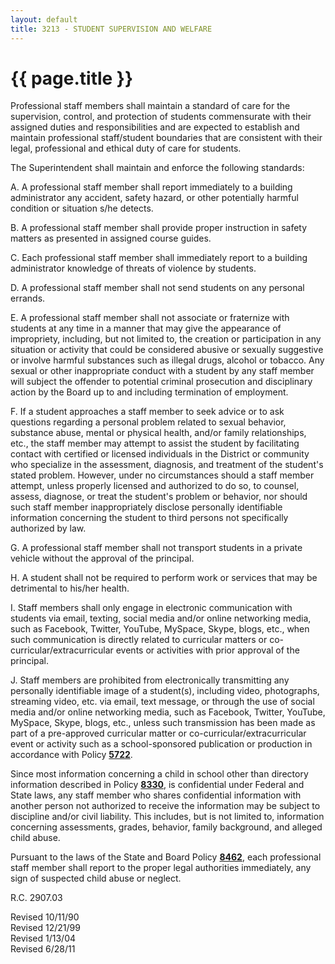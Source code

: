 ```yaml
---
layout: default
title: 3213 - STUDENT SUPERVISION AND WELFARE
---
```


{{ page.title }}
================

Professional staff members shall maintain a standard of care for the
supervision, control, and protection of students commensurate with their
assigned duties and responsibilities and are expected to establish and
maintain professional staff/student boundaries that are consistent with
their legal, professional and ethical duty of care for students.

The Superintendent shall maintain and enforce the following standards:

A. A professional staff member shall report immediately to a building
administrator any accident, safety hazard, or other potentially harmful
condition or situation s/he detects.

B. A professional staff member shall provide proper instruction in
safety matters as presented in assigned course guides.

C. Each professional staff member shall immediately report to a building
administrator knowledge of threats of violence by students.

D. A professional staff member shall not send students on any personal
errands.

E. A professional staff member shall not associate or fraternize with
students at any time in a manner that may give the appearance of
impropriety, including, but not limited to, the creation or
participation in any situation or activity that could be considered
abusive or sexually suggestive or involve harmful substances such as
illegal drugs, alcohol or tobacco. Any sexual or other inappropriate
conduct with a student by any staff member will subject the offender to
potential criminal prosecution and disciplinary action by the Board up
to and including termination of employment.

F. If a student approaches a staff member to seek advice or to ask
questions regarding a personal problem related to sexual behavior,
substance abuse, mental or physical health, and/or family relationships,
etc., the staff member may attempt to assist the student by facilitating
contact with certified or licensed individuals in the District or
community who specialize in the assessment, diagnosis, and treatment of
the student's stated problem. However, under no circumstances should a
staff member attempt, unless properly licensed and authorized to do so,
to counsel, assess, diagnose, or treat the student's problem or
behavior, nor should such staff member inappropriately disclose
personally identifiable information concerning the student to third
persons not specifically authorized by law.

G. A professional staff member shall not transport students in a private
vehicle without the approval of the principal.

H. A student shall not be required to perform work or services that may
be detrimental to his/her health.

I. Staff members shall only engage in electronic communication with
students via email, texting, social media and/or online networking
media, such as Facebook, Twitter, YouTube, MySpace, Skype, blogs, etc.,
when such communication is directly related to curricular matters or
co-curricular/extracurricular events or activities with prior approval
of the principal.

J. Staff members are prohibited from electronically transmitting any
personally identifiable image of a student(s), including video,
photographs, streaming video, etc. via email, text message, or through
the use of social media and/or online networking media, such as
Facebook, Twitter, YouTube, MySpace, Skype, blogs, etc., unless such
transmission has been made as part of a pre-approved curricular matter
or co-curricular/extracurricular event or activity such as a
school-sponsored publication or production in accordance with Policy
[**5722**](po5722.html).

Since most information concerning a child in school other than directory
information described in Policy [**8330**](po8330.html), is confidential
under Federal and State laws, any staff member who shares confidential
information with another person not authorized to receive the
information may be subject to discipline and/or civil liability. This
includes, but is not limited to, information concerning assessments,
grades, behavior, family background, and alleged child abuse.

Pursuant to the laws of the State and Board Policy
[**8462**](po8462.html), each professional staff member shall report to
the proper legal authorities immediately, any sign of suspected child
abuse or neglect.

R.C. 2907.03

Revised 10/11/90\
 Revised 12/21/99\
 Revised 1/13/04\
 Revised 6/28/11
